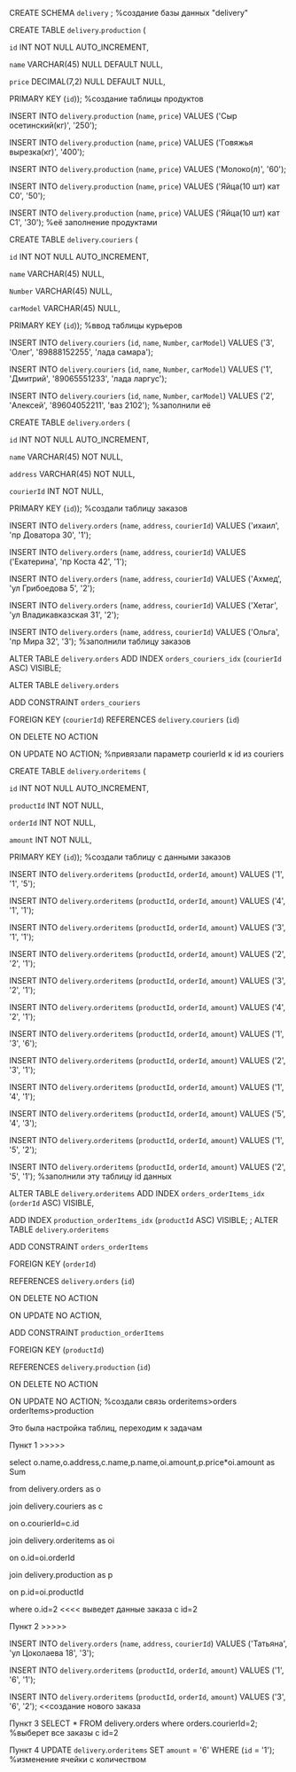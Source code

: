 CREATE SCHEMA `delivery` ; %создание базы данных "delivery"

CREATE TABLE `delivery`.`production` (

  `id` INT NOT NULL AUTO_INCREMENT,

  `name` VARCHAR(45) NULL DEFAULT NULL,

  `price` DECIMAL(7,2) NULL DEFAULT NULL,

  PRIMARY KEY (`id`)); %создание таблицы продуктов

INSERT INTO `delivery`.`production` (`name`, `price`) VALUES ('Сыр осетинский(кг)', '250');

INSERT INTO `delivery`.`production` (`name`, `price`) VALUES ('Говяжья вырезка(кг)', '400');

INSERT INTO `delivery`.`production` (`name`, `price`) VALUES ('Молоко(л)', '60');

INSERT INTO `delivery`.`production` (`name`, `price`) VALUES ('Яйца(10 шт) кат С0', '50');

INSERT INTO `delivery`.`production` (`name`, `price`) VALUES ('Яйца(10 шт) кат С1', '30'); %её заполнение продуктами

CREATE TABLE `delivery`.`couriers` (

  `id` INT NOT NULL AUTO_INCREMENT,

  `name` VARCHAR(45) NULL,

  `Number` VARCHAR(45) NULL,

  `carModel` VARCHAR(45) NULL,

  PRIMARY KEY (`id`)); %ввод таблицы курьеров

INSERT INTO `delivery`.`couriers` (`id`, `name`, `Number`, `carModel`) VALUES ('3', 'Олег', '89888152255', 'лада самара');

INSERT INTO `delivery`.`couriers` (`id`, `name`, `Number`, `carModel`) VALUES ('1', 'Дмитрий', '89065551233', 'лада ларгус');

INSERT INTO `delivery`.`couriers` (`id`, `name`, `Number`, `carModel`) VALUES ('2', 'Алексей', '89604052211', 'ваз 2102'); %заполнили её

CREATE TABLE `delivery`.`orders` (

  `id` INT NOT NULL AUTO_INCREMENT,

  `name` VARCHAR(45) NOT NULL,

  `address` VARCHAR(45) NOT NULL,

  `courierId` INT NOT NULL,

  PRIMARY KEY (`id`)); %создали таблицу заказов

INSERT INTO `delivery`.`orders` (`name`, `address`, `courierId`) VALUES ('ихаил', 'пр Доватора 30', '1');

INSERT INTO `delivery`.`orders` (`name`, `address`, `courierId`) VALUES ('Екатерина', 'пр Коста 42', '1');

INSERT INTO `delivery`.`orders` (`name`, `address`, `courierId`) VALUES ('Ахмед', 'ул Грибоедова 5', '2');

INSERT INTO `delivery`.`orders` (`name`, `address`, `courierId`) VALUES ('Хетаг', 'ул Владикавказская 31', '2');

INSERT INTO `delivery`.`orders` (`name`, `address`, `courierId`) VALUES ('Ольга', 'пр Мира 32', '3'); %заполнили таблицу заказов

ALTER TABLE `delivery`.`orders` 
ADD INDEX `orders_couriers_idx` (`courierId` ASC) VISIBLE;


ALTER TABLE `delivery`.`orders` 

ADD CONSTRAINT `orders_couriers`

  FOREIGN KEY (`courierId`)
  REFERENCES `delivery`.`couriers` (`id`)

  ON DELETE NO ACTION

  ON UPDATE NO ACTION; %привязали параметр courierId к id из couriers

CREATE TABLE `delivery`.`orderitems` (

  `id` INT NOT NULL AUTO_INCREMENT,

  `productId` INT NOT NULL,

  `orderId` INT NOT NULL,

  `amount` INT NOT NULL,

  PRIMARY KEY (`id`)); %создали таблицу с данными заказов

INSERT INTO `delivery`.`orderitems` (`productId`, `orderId`, `amount`) VALUES ('1', '1', '5');

INSERT INTO `delivery`.`orderitems` (`productId`, `orderId`, `amount`) VALUES ('4', '1', '1');

INSERT INTO `delivery`.`orderitems` (`productId`, `orderId`, `amount`) VALUES ('3', '1', '1');

INSERT INTO `delivery`.`orderitems` (`productId`, `orderId`, `amount`) VALUES ('2', '2', '1');

INSERT INTO `delivery`.`orderitems` (`productId`, `orderId`, `amount`) VALUES ('3', '2', '1');

INSERT INTO `delivery`.`orderitems` (`productId`, `orderId`, `amount`) VALUES ('4', '2', '1');

INSERT INTO `delivery`.`orderitems` (`productId`, `orderId`, `amount`) VALUES ('1', '3', '6');

INSERT INTO `delivery`.`orderitems` (`productId`, `orderId`, `amount`) VALUES ('2', '3', '1');

INSERT INTO `delivery`.`orderitems` (`productId`, `orderId`, `amount`) VALUES ('1', '4', '1');

INSERT INTO `delivery`.`orderitems` (`productId`, `orderId`, `amount`) VALUES ('5', '4', '3');

INSERT INTO `delivery`.`orderitems` (`productId`, `orderId`, `amount`) VALUES ('1', '5', '2');

INSERT INTO `delivery`.`orderitems` (`productId`, `orderId`, `amount`) VALUES ('2', '5', '1'); %заполнили эту таблицу id данных

ALTER TABLE `delivery`.`orderitems` 
ADD INDEX `orders_orderItems_idx` (`orderId` ASC) VISIBLE,

ADD INDEX `production_orderItems_idx` (`productId` ASC) VISIBLE;
;
ALTER TABLE `delivery`.`orderitems`
 
ADD CONSTRAINT `orders_orderItems`

  FOREIGN KEY (`orderId`)

  REFERENCES `delivery`.`orders` (`id`)

  ON DELETE NO ACTION

  ON UPDATE NO ACTION,

ADD CONSTRAINT `production_orderItems`

  FOREIGN KEY (`productId`)

  REFERENCES `delivery`.`production` (`id`)

  ON DELETE NO ACTION

  ON UPDATE NO ACTION; %создали связь orderitems>orders orderItems>production

Это была настройка таблиц, переходим к задачам


Пункт 1 >>>>>

select o.name,o.address,c.name,p.name,oi.amount,p.price*oi.amount as Sum 

from delivery.orders as o

join delivery.couriers as c

on o.courierId=c.id

join delivery.orderitems as oi

on o.id=oi.orderId

join delivery.production as p

on p.id=oi.productId

where o.id=2 <<<< выведет данные заказа с id=2


Пункт 2 >>>>>

INSERT INTO `delivery`.`orders` (`name`, `address`, `courierId`) VALUES ('Татьяна', 'ул Цоколаева 18', '3');

INSERT INTO `delivery`.`orderitems` (`productId`, `orderId`, `amount`) VALUES ('1', '6', '1');

INSERT INTO `delivery`.`orderitems` (`productId`, `orderId`, `amount`) VALUES ('3', '6', '2'); <<создание нового заказа


Пункт 3 SELECT * FROM delivery.orders where orders.courierId=2; %выберет все заказы с id=2

Пункт 4 UPDATE `delivery`.`orderitems` SET `amount` = '6' WHERE (`id` = '1'); %изменение ячейки с количеством
